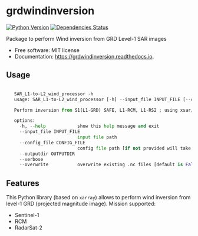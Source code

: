 
# grdwindinversion



[![Python Version](https://img.shields.io/pypi/pyversions/grdwindinversion.svg)](https://pypi.org/project/grdwindinversion/)
[![Dependencies Status](https://img.shields.io/badge/dependencies-up%20to%20date-brightgreen.svg)](https://github.com/umr-lops/grdwindinversion/pulls?utf8=%E2%9C%93&q=is%3Apr%20author%3Aapp%2Fdependabot)





Package to perform Wind inversion from GRD Level-1 SAR images


* Free software: MIT license
* Documentation: https://grdwindinversion.readthedocs.io.


## Usage


 ```python

    SAR_L1-to-L2_wind_processor -h
    usage: SAR_L1-to-L2_wind_processor [-h] --input_file INPUT_FILE [--config_file CONFIG_FILE] --outputdir OUTPUTDIR [--verbose] [--overwrite]

    Perform inversion from S1(L1-GRD) SAFE, L1-RCM, L1-RS2 ; using xsar/xsarsea tools

    options:
      -h, --help            show this help message and exit
      --input_file INPUT_FILE
                            input file path
      --config_file CONFIG_FILE
                            config file path [if not provided will take config file based on input file]
      --outputdir OUTPUTDIR
      --verbose
      --overwrite           overwrite existing .nc files [default is False]
```


## Features

This Python library (based on `xarray`) allows to perform wind inversion from level-1 GRD (projected magnitude image).
Mission supported:
 * Sentinel-1
 * RCM
 * RadarSat-2


